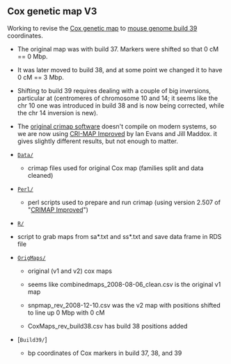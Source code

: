 ## Cox genetic map V3

Working to revise the [Cox genetic
map](https://doi.org/10.1534/genetics.109.105486) to
[mouse genome build 39](https://www.ncbi.nlm.nih.gov/assembly/GCF_000001635.27/)
coordinates.

- The original map was with build 37. Markers were shifted so that 0 cM == 0 Mbp.

- It was later moved to build 38, and at some point we changed it to
  have 0 cM == 3 Mbp.

- Shifting to build 39 requires dealing with a couple of big
  inversions, particular at (centromeres of chromosome 10 and 14; it
  seems like the chr 10 one was introduced in build 38 and is now
  being corrected, while the chr 14 inversion is new).

- The [original crimap
  software](http://compgen.rutgers.edu/crimap.shtml) doesn't compile
  on modern systems, so we are now using [CRI-MAP
  Improved](https://www.animalgenome.org/tools/share/crimap/) by Ian
  Evans and Jill Maddox. it gives slightly different results, but not
  enough to matter.

- [`Data/`](Data/)

  - crimap files used for original Cox map (families split and data cleaned)

- [`Perl/`](Perl/)

  - perl scripts used to prepare and run crimap (using version 2.507
    of "[CRIMAP Improved](https://www.animalgenome.org/tools/share/crimap/)")

- [`R/`](R/)

 - script to grab maps from sa*.txt and ss*.txt and save data frame in RDS file

- [`OrigMaps/`](OrigMaps/)

  - original (v1 and v2) cox maps

  - seems like combinedmaps_2008-08-06_clean.csv is the original v1
    map

  - snpmap_rev_2008-12-10.csv was the v2 map with positions shifted to
    line up 0 Mbp with 0 cM

  - CoxMaps_rev_build38.csv has build 38 positions added

- [`Build39/`]

  - bp coordinates of Cox markers in build 37, 38, and 39
